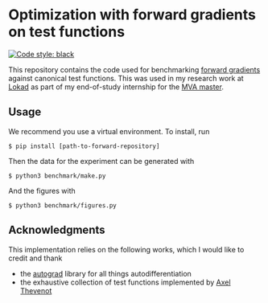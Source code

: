 # Optimization with forward gradients on test functions

[![Code style: black](https://img.shields.io/badge/code%20style-black-000000.svg)](https://github.com/psf/black)

This repository contains the code used for benchmarking [forward gradients](https://arxiv.org/abs/2202.08587) against canonical test functions. This was used in my research work at [Lokad](https://www.lokad.com/home) as part of my end-of-study internship for the [MVA master](https://www.master-mva.com/).

## Usage

We recommend you use a virtual environment. To install, run

```
$ pip install [path-to-forward-repository]
```

Then the data for the experiment can be generated with
```
$ python3 benchmark/make.py
```

And the figures with
```
$ python3 benchmark/figures.py
```

## Acknowledgments

This implementation relies on the following works, which I would like to credit and thank
- the [autograd](https://github.com/HIPS/autograd) library for all things autodifferentiation
- the exhaustive collection of test functions implemented by [Axel Thevenot](https://github.com/AxelThevenot/Python_Benchmark_Test_Optimization_Function_Single_Objective)
